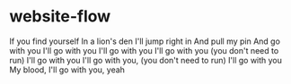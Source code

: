 # website-flow

If you find yourself
In a lion's den
I'll jump right in
And pull my pin
And go with you
I'll go with you
I'll go with you
I'll go with you (you don't need to run)
I'll go with you
I'll go with you, (you don't need to run)
I'll go with you
My blood, I'll go with you, yeah
